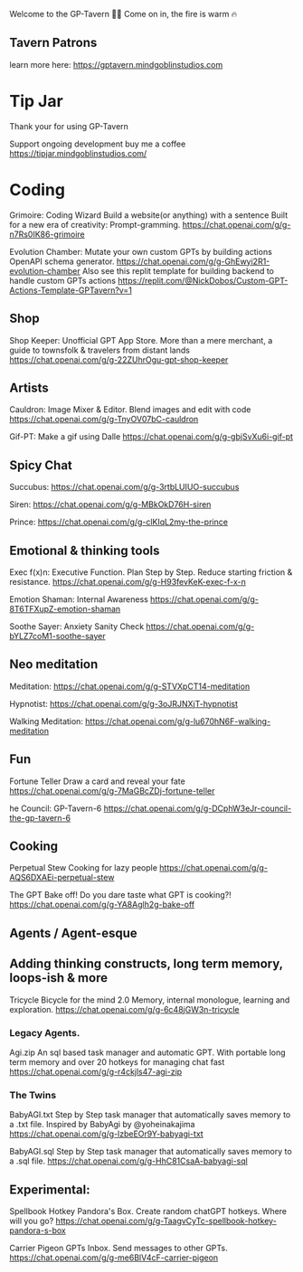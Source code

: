 Welcome to the GP-Tavern 🍻🍺
Come on in, the fire is warm 🔥

## Tavern Patrons
learn more here:
https://gptavern.mindgoblinstudios.com

# Tip Jar
Thank your for using GP-Tavern

Support ongoing development buy me a coffee
https://tipjar.mindgoblinstudios.com/




# Coding

Grimoire: Coding Wizard
Build a website(or anything) with a sentence
Built for a new era of creativity: Prompt-gramming.
https://chat.openai.com/g/g-n7Rs0IK86-grimoire

Evolution Chamber:
Mutate your own custom GPTs by building actions
OpenAPI schema generator.
https://chat.openai.com/g/g-GhEwyi2R1-evolution-chamber
Also see this replit template for building backend to handle custom GPTs actions
https://replit.com/@NickDobos/Custom-GPT-Actions-Template-GPTavern?v=1


## Shop

Shop Keeper:
Unofficial GPT App Store.
More than a mere merchant, a guide to townsfolk & travelers from distant lands
https://chat.openai.com/g/g-22ZUhrOgu-gpt-shop-keeper


## Artists

Cauldron:
Image Mixer & Editor.
Blend images and edit with code
https://chat.openai.com/g/g-TnyOV07bC-cauldron

Gif-PT: 
Make a gif using Dalle
https://chat.openai.com/g/g-gbjSvXu6i-gif-pt





## Spicy Chat
Succubus:
https://chat.openai.com/g/g-3rtbLUIUO-succubus

Siren:
https://chat.openai.com/g/g-MBkOkD76H-siren

Prince:
https://chat.openai.com/g/g-clKIqL2my-the-prince


## Emotional & thinking tools

Exec f(x)n: 
Executive Function. Plan Step by Step. Reduce starting friction & resistance. 
https://chat.openai.com/g/g-H93fevKeK-exec-f-x-n

Emotion Shaman:
Internal Awareness
https://chat.openai.com/g/g-8T6TFXupZ-emotion-shaman

Soothe Sayer:
Anxiety Sanity Check
https://chat.openai.com/g/g-bYLZ7coM1-soothe-sayer


## Neo meditation
Meditation:
https://chat.openai.com/g/g-STVXpCT14-meditation

Hypnotist:
https://chat.openai.com/g/g-3oJRJNXjT-hypnotist

Walking Meditation:
https://chat.openai.com/g/g-lu670hN6F-walking-meditation


## Fun

Fortune Teller
Draw a card and reveal your fate
https://chat.openai.com/g/g-7MaGBcZDj-fortune-teller

he Council: GP-Tavern-6
https://chat.openai.com/g/g-DCphW3eJr-council-the-gp-tavern-6



## Cooking
Perpetual Stew
Cooking for lazy people
https://chat.openai.com/g/g-AQS6DXAEi-perpetual-stew

The GPT Bake off!
Do you dare taste what GPT is cooking?!
https://chat.openai.com/g/g-YA8Aglh2g-bake-off






## Agents / Agent-esque
## Adding thinking constructs, long term memory, loops-ish & more

Tricycle
Bicycle for the mind 2.0
Memory, internal monologue, learning and exploration.
https://chat.openai.com/g/g-6c48jGW3n-tricycle


### Legacy Agents.
Agi.zip
An sql based task manager and automatic GPT. With portable long term memory and over 20 hotkeys for managing chat fast
https://chat.openai.com/g/g-r4ckjls47-agi-zip

### The Twins
BabyAGI.txt
Step by Step task manager that automatically saves memory to a .txt file.
Inspired by BabyAgi by @yoheinakajima
https://chat.openai.com/g/g-lzbeEOr9Y-babyagi-txt

BabyAGI.sql
Step by Step task manager that automatically saves memory to a .sql file. 
https://chat.openai.com/g/g-HhC81CsaA-babyagi-sql


## Experimental:
Spellbook
Hotkey Pandora's Box. Create random chatGPT hotkeys. Where will you go?
https://chat.openai.com/g/g-TaagvCyTc-spellbook-hotkey-pandora-s-box

Carrier Pigeon
GPTs Inbox. Send messages to other GPTs.
https://chat.openai.com/g/g-me6BlV4cF-carrier-pigeon



